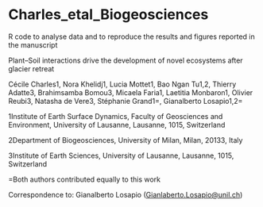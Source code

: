 # Charles_etal_Biogeosciences

R code to analyse data and to reproduce the results and figures reported in the manuscript

Plant–Soil interactions drive the development of novel ecosystems after glacier retreat


Cécile Charles1, Nora Khelidj1, Lucia Mottet1, Bao Ngan Tu1,2, Thierry Adatte3, Brahimsamba Bomou3, Micaela Faria1, Laetitia Monbaron1, Olivier Reubi3, Natasha de Vere3, Stéphanie Grand1=, Gianalberto Losapio1,2=


1Institute of Earth Surface Dynamics, Faculty of Geosciences and Environment, University of Lausanne, Lausanne, 1015, Switzerland


2Department of Biogeosciences, University of Milan, Milan, 20133, Italy


3Institute of Earth Sciences, University of Lausanne, Lausanne, 1015, Switzerland


=Both authors contributed equally to this work


Correspondence to: Gianalberto Losapio (Gianlaberto.Losapio@unil.ch)
